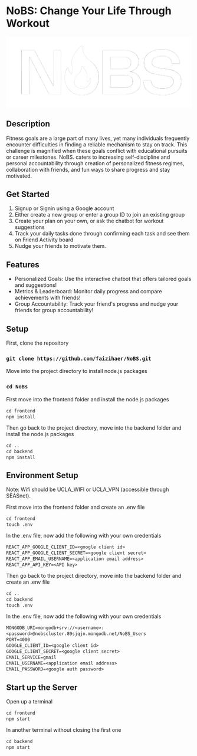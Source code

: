 # NoBS: Change Your Life Through Workout

<p style="text-align: center;">
  <img src="frontend/public/Nobswhite.png" alt="Logo" />
</p>

## Description

Fitness goals are a large part of many lives, yet many individuals frequently encounter difficulties in finding a reliable mechanism to stay on track. This challenge is magnified when these goals conflict with educational pursuits or career milestones. NoBS. caters to increasing self-discipline and personal accountability through creation of personalized fitness regimes, collaboration with friends, and fun ways to share progress and stay motivated.

## Get Started

1. Signup or Signin using a Google account
2. Either create a new group or enter a group ID to join an existing group
3. Create your plan on your own, or ask the chatbot for workout suggestions
4. Track your daily tasks done through confirming each task and see them on Friend Activity board
5. Nudge your friends to motivate them.

## Features

- Personalized Goals: Use the interactive chatbot that offers tailored goals and suggestions!
- Metrics & Leaderboard: Monitor daily progress and compare achievements with friends!
- Group Accountability: Track your friend's progress and nudge your friends for group accountability!

## Setup

First, clone the repository

### `git clone https://github.com/faizihaer/NoBS.git`

Move into the project directory to install node.js packages

### `cd NoBs`

First move into the frontend folder and install the node.js packages

```
cd frontend
npm install
```

Then go back to the project directory, move into the backend folder and install the node.js packages

```
cd ..
cd backend
npm install
```

## Environment Setup
Note: Wifi should be UCLA_WIFI or UCLA_VPN (accessible through SEASnet).

First move into the frontend folder and create an .env file

```
cd frontend
touch .env
```

In the .env file, now add the following with your own credentials

```
REACT_APP_GOOGLE_CLIENT_ID=<google client id>
REACT_APP_GOOGLE_CLIENT_SECRET=<google client secret>
REACT_APP_EMAIL_USERNAME=<application email address>
REACT_APP_API_KEY=<API key>
```

Then go back to the project directory, move into the backend folder and create an .env file

```
cd ..
cd backend
touch .env
```

In the .env file, now add the following with your own credentials

```
MONGODB_URI=mongodb+srv://<username>:<password>@nobscluster.89sjqjn.mongodb.net/NoBS_Users
PORT=4000
GOOGLE_CLIENT_ID=<google client id>
GOOGLE_CLIENT_SECRET=<google client secret>
EMAIL_SERVICE=gmail
EMAIL_USERNAME=<application email address>
EMAIL_PASSWORD=<google auth password>
```

## Start up the Server

Open up a terminal

```
cd frontend
npm start
```

In another terminal without closing the first one

```
cd backend
npm start
```
